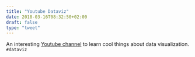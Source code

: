 ```yaml
---
title: "Youtube Dataviz"
date: 2018-03-16T08:32:50+02:00
draft: false
type: "tweet"
---
```

An interesting [Youtube channel](https://www.youtube.com/channel/UCbfYPyITQ-7l4upoX8nvctg) to learn cool things about data visualization. `#dataviz`
<!--more-->
